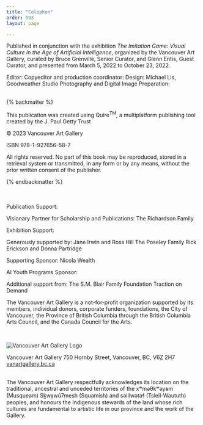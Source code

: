 ```yaml
---
title: "Colophon"
order: 503
layout: page

---
```


Published in conjunction with the exhibition *The Imitation Game: Visual Culture in the Age of Artificial Intelligence*, organized by the Vancouver Art Gallery, curated by Bruce Grenville, Senior Curator, and Glenn Entis, Guest Curator, and presented from March 5, 2022 to October 23, 2022.
<br/>

Editor: 
Copyeditor and production coordinator: 
Design: Michael Lis, Goodweather Studio
Photography and Digital Image Preparation: 

<br/>
{% backmatter %}

This publication was created using Quire<sup>TM</sup>, a multiplatform publishing tool created by the J. Paul Getty Trust

© 2023 Vancouver Art Gallery

ISBN 978-1-927656-58-7

All rights reserved. No part of this book may be reproduced, stored in a retrieval system or transmitted, in any form or by any means, without the prior written consent of the publisher.

{% endbackmatter %}

<br/>
<br/>
Publication Support:

Visionary Partner for Scholarship and Publications:
The Richardson Family

Exhibition Support:

Generously supported by:
Jane Irwin and Ross Hill
The Poseley Family
Rick Erickson and Donna Partridge

Supporting Sponsor:
Nicola Wealth

AI Youth Programs Sponsor:


Additional support from:
The S.M. Blair Family Foundation
Traction on Demand


The Vancouver Art Gallery is a not-for-profit organization supported by its members, individual donors, corporate funders, foundations, the City of Vancouver, the Province of British Columbia through the British Columbia Arts Council, and the Canada Council for the Arts.

<br/>

![Vancouver Art Gallery Logo](/_assets/images/vaglogo-colour.jpg)

Vancouver Art Gallery
750 Hornby Street, Vancouver, BC, V6Z 2H7
[vanartgallery.bc.ca](https://www.vanartgallery.bc.ca)

<br/>
The Vancouver Art Gallery respectfully acknowledges its location on the traditional, ancestral and unceded territories of the xʷməθkʷəy̓əm (Musqueam) Sḵwx̱wú7mesh (Squamish) and səlilwətaɬ (Tsleil-Waututh) peoples, and honours the Indigenous stewards of the land whose rich cultures are fundamental to artistic life in our province and the work of the Gallery.
